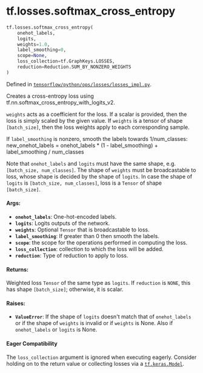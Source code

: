 <div itemscope itemtype="http://developers.google.com/ReferenceObject">
<meta itemprop="name" content="tf.losses.softmax_cross_entropy" />
<meta itemprop="path" content="Stable" />
</div>

# tf.losses.softmax_cross_entropy

``` python
tf.losses.softmax_cross_entropy(
    onehot_labels,
    logits,
    weights=1.0,
    label_smoothing=0,
    scope=None,
    loss_collection=tf.GraphKeys.LOSSES,
    reduction=Reduction.SUM_BY_NONZERO_WEIGHTS
)
```



Defined in [`tensorflow/python/ops/losses/losses_impl.py`](https://www.tensorflow.org/code/tensorflow/python/ops/losses/losses_impl.py).

Creates a cross-entropy loss using tf.nn.softmax_cross_entropy_with_logits_v2.

`weights` acts as a coefficient for the loss. If a scalar is provided,
then the loss is simply scaled by the given value. If `weights` is a
tensor of shape `[batch_size]`, then the loss weights apply to each
corresponding sample.

If `label_smoothing` is nonzero, smooth the labels towards 1/num_classes:
    new_onehot_labels = onehot_labels * (1 - label_smoothing)
                        + label_smoothing / num_classes

Note that `onehot_labels` and `logits` must have the same shape,
e.g. `[batch_size, num_classes]`. The shape of `weights` must be
broadcastable to loss, whose shape is decided by the shape of `logits`.
In case the shape of `logits` is `[batch_size, num_classes]`, loss is
a `Tensor` of shape `[batch_size]`.

#### Args:

* <b>`onehot_labels`</b>: One-hot-encoded labels.
* <b>`logits`</b>: Logits outputs of the network.
* <b>`weights`</b>: Optional `Tensor` that is broadcastable to loss.
* <b>`label_smoothing`</b>: If greater than 0 then smooth the labels.
* <b>`scope`</b>: the scope for the operations performed in computing the loss.
* <b>`loss_collection`</b>: collection to which the loss will be added.
* <b>`reduction`</b>: Type of reduction to apply to loss.


#### Returns:

Weighted loss `Tensor` of the same type as `logits`. If `reduction` is
`NONE`, this has shape `[batch_size]`; otherwise, it is scalar.


#### Raises:

* <b>`ValueError`</b>: If the shape of `logits` doesn't match that of `onehot_labels`
    or if the shape of `weights` is invalid or if `weights` is None.  Also if
    `onehot_labels` or `logits` is None.



#### Eager Compatibility
The `loss_collection` argument is ignored when executing eagerly. Consider
holding on to the return value or collecting losses via a <a href="../../tf/keras/models/Model.md"><code>tf.keras.Model</code></a>.

